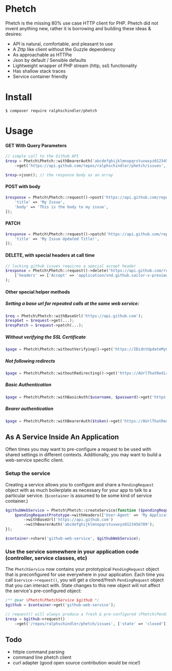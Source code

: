 # Phetch

Phetch is the missing 80% use case HTTP client for PHP. Phetch did not invent anything new,
rather it is borrowing and building these ideas & desires:

- API is natural, comfortable, and pleasant to use
- A Zttp like client without the Guzzle dependency
- As approachable as HTTPie
- Json by default / Sensible defaults
- Lightweight wrapper of PHP stream (http, ssl) functionality
- Has shallow stack traces
- Service container friendly

# Install

```
$ composer require ralphschindler/phetch
```

# Usage

#### GET With Query Parameters

```php
// simple call to the Github API
$resp = Phetch\Phetch::withBearerAuth('abcdefghijklmnopqrstuvwxyz0123456789')
    ->get('https://api.github.com/repos/ralphschindler/phetch/issues', ['state' => 'all']);

$resp->json(); // the response body as an array
```

#### POST with body
```php
$response = Phetch\Phetch::request()->post('https://api.github.com/repos/ralphschindler/phetch/issues', [
    'title' => 'My Issue',
    'body' => 'This is the body to my issue',
]);
```

#### PATCH
```php
$response = Phetch\Phetch::request()->patch('https://api.github.com/repos/ralphschindler/phetch/issues/1', [
    'title' => 'My Issue Updated Title!',
]);
```

#### DELETE, with special headers at call time
```php
// locking github issues requires a special accept header
$response = Phetch\Phetch::request()->delete('https://api.github.com/repos/ralphschindler/phetch/issues/1/lock',
    ['headers' => ['Accept' => 'application/vnd.github.sailor-v-preview+json']]
);
```

#### Other special helper methods

##### Setting a base url for repeated calls at the same web service:
```php
$req = Phetch\Phetch::withBaseUrl('https://api.github.com');
$respGet = $request->get(...);
$respPatch = $request->patch(...);
```

##### Without verifying the SSL Certificate
```php
$page = Phetch\Phetch::withoutVerifying()->get('https://IDidntUpdateMyCert.org');
```

##### Not following redirects
```php
$page = Phetch\Phetch::withoutRedirecting()->get('https://AUrlThatRedirects.com/place');
```

##### Basic Authentication
```php
$page = Phetch\Phetch::withBasicAuth($username, $password)->get('https://AUrlThatRedirects.com/place');
```

##### Bearer authentication
```php
$page = Phetch\Phetch::withBearerAuth($token)->get('https://AUrlThatRedirects.com/place');
```

## As A Service Inside An Application

Often times you may want to pre-configure a request to be used with shared
settings in different contexts. Additionally, you may want to build a
web-service specific client.

### Setup the service

Creating a service allows you to configure and share a `PendingRequest` object
with as much boilerplate as necessary for your app to talk to a particular
service. (`$container` is assumed to be some kind of service container.)

```php
$githubWebService = Phetch\Phetch::createService(function ($pendingRequestPrototype) {
    $pendingRequestPrototype->withHeaders(['User-Agent' => 'My Applications Http Client v1.0.0'])
        ->withBaseUrl('https://api.github.com')
        ->withBearerAuth('abcdefghijklmnopqrstuvwxyz0123456789');
});

$container->share('github-web-service', $githubWebService);
```

### Use the service somewhere in your application code (controller, service classes, etc)

The `PhetchService` now contains your prototypical `PendingRequest`
object that is preconfigured for use everywhere in your application. Each time
you call `$service->request()`, you will get a cloned/fresh `PendingRequest`
object that you can interact with. State changes to this new object will
not affect the service's pre-configured object:

```php
/** @var \Phetch\PhetchService $github */
$github = $container->get('github-web-service');

// request() will always produce a fresh & pre-configured \Phetch\PendingRequest
$resp = $github->request()
    ->get('/repos/ralphschindler/phetch/issues', ['state' => 'closed']);
```


## Todo

- httpie command parsing
- command line phetch client
- curl adapter (good open source contribution would be nice!)
